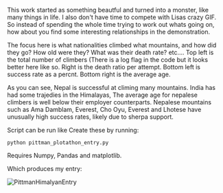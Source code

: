 This work started as something beautful and turned into a monster, like many things in life. I also don't have time to compete with Lisas crazy GIF.
So instead of spending the whole time trying to work out whats going on, how about you find some interesting relationships in the demonstration.

The focus here is what nationalities climbed what mountains, and how did they go? How old were they? What was their death rate? etc....
Top left is the total number of climbers (There is a log flag in the code but it looks better here like so. Right is the death ratio per attempt. Bottom left is success rate as a percnt. Bottom right is the average age. 

As you can see, Nepal is successful at climing many mountains. India has had some trajedies in the Himalayas, The average age for nepalese climbers is well below their employer counterparts. Nepalese mountains such as Ama Damblam, Everest, Cho Oyu, Everest and Lhotese have unusually high success rates, likely due to sherpa support. 


Script can be run like
Create these by running:

```python pittman_plotathon_entry.py```

Requires Numpy, Pandas and matplotlib. 

Which produces my entry:

![PittmanHimalyanEntry](https://github.com/nicpittman/pittman_plotathon_entry/blob/main/PittmanHimalyanEntry.png?raw=true)
